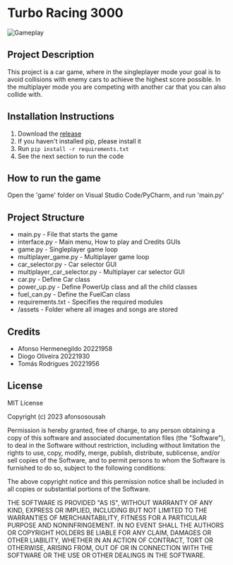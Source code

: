# Turbo Racing 3000

![Gameplay](https://github.com/afonsosousah/Turbo-Racing-3000/blob/1.0.1/assets/gameplay.gif)

## Project Description
This project is a car game, where in the singleplayer mode your goal is to avoid collisions with enemy cars to achieve the highest score possible.
In the multiplayer mode you are competing with another car that you can also collide with.

## Installation Instructions
1. Download the [release](https://github.com/afonsosousah/Turbo-Racing-3000/archive/refs/tags/1.0.1.zip)
2. If you haven't installed pip, please install it
3. Run ```pip install -r requirements.txt```
4. See the next section to run the code

## How to run the game
Open the 'game' folder on Visual Studio Code/PyCharm, and run 'main.py'

## Project Structure
- main.py - File that starts the game
- interface.py - Main menu, How to play and Credits GUIs
- game.py - Singleplayer game loop
- multiplayer_game.py - Multiplayer game loop
- car_selector.py - Car selector GUI
- multiplayer_car_selector.py - Multiplayer car selector GUI
- car.py - Define Car class
- power_up.py - Define PowerUp class and all the child classes
- fuel_can.py - Define the FuelCan class
- requirements.txt - Specifies the required modules
- /assets - Folder where all images and songs are stored

## Credits
- Afonso Hermenegildo 20221958
- Diogo Oliveira 20221930
- Tomás Rodrigues 20221956

## License

MIT License

Copyright (c) 2023 afonsosousah

Permission is hereby granted, free of charge, to any person obtaining a copy
of this software and associated documentation files (the "Software"), to deal
in the Software without restriction, including without limitation the rights
to use, copy, modify, merge, publish, distribute, sublicense, and/or sell
copies of the Software, and to permit persons to whom the Software is
furnished to do so, subject to the following conditions:

The above copyright notice and this permission notice shall be included in all
copies or substantial portions of the Software.

THE SOFTWARE IS PROVIDED "AS IS", WITHOUT WARRANTY OF ANY KIND, EXPRESS OR
IMPLIED, INCLUDING BUT NOT LIMITED TO THE WARRANTIES OF MERCHANTABILITY,
FITNESS FOR A PARTICULAR PURPOSE AND NONINFRINGEMENT. IN NO EVENT SHALL THE
AUTHORS OR COPYRIGHT HOLDERS BE LIABLE FOR ANY CLAIM, DAMAGES OR OTHER
LIABILITY, WHETHER IN AN ACTION OF CONTRACT, TORT OR OTHERWISE, ARISING FROM,
OUT OF OR IN CONNECTION WITH THE SOFTWARE OR THE USE OR OTHER DEALINGS IN THE
SOFTWARE.
